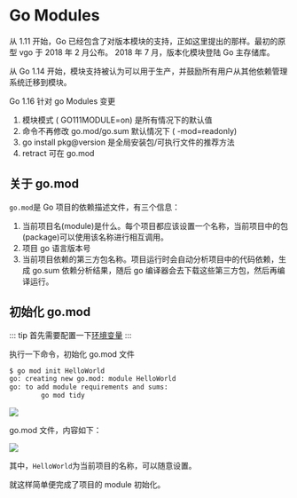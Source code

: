 # Go Modules

从 1.11 开始，Go 已经包含了对版本模块的支持，正如这里提出的那样。最初的原型 vgo 于 2018 年 2 月公布。 2018 年 7 月，版本化模块登陆 Go 主存储库。

从 Go 1.14 开始，模块支持被认为可以用于生产，并鼓励所有用户从其他依赖管理系统迁移到模块。

Go 1.16 针对 go Modules 变更

1. 模块模式 ( GO111MODULE=on) 是所有情况下的默认值
1. 命令不再修改 go.mod/go.sum 默认情况下 ( -mod=readonly)
1. go install pkg@version 是全局安装包/可执行文件的推荐方法
1. retract 可在 go.mod

## 关于 go.mod

`go.mod`是 Go 项目的依赖描述文件，有三个信息：

1. 当前项目名(module)是什么。每个项目都应该设置一个名称，当前项目中的包(package)可以使用该名称进行相互调用。
2. 项目 go 语言版本号
3. 当前项目依赖的第三方包名称。项目运行时会自动分析项目中的代码依赖，生成 go.sum 依赖分析结果，随后 go 编译器会去下载这些第三方包，然后再编译运行。

## 初始化 go.mod

::: tip
首先需要配置一下[环境变量](/guide/env.html)
:::

执行一下命令，初始化 go.mod 文件

```sh
$ go mod init HelloWorld
go: creating new go.mod: module HelloWorld
go: to add module requirements and sums:
        go mod tidy
```

![](https://gitee.com/mydearzwj/image/raw/master/img/gomod-step1.png)

go.mod 文件，内容如下：

![](https://gitee.com/mydearzwj/image/raw/master/img/gomod-step2.png)

其中，`HelloWorld`为当前项目的名称，可以随意设置。

就这样简单便完成了项目的 module 初始化。
